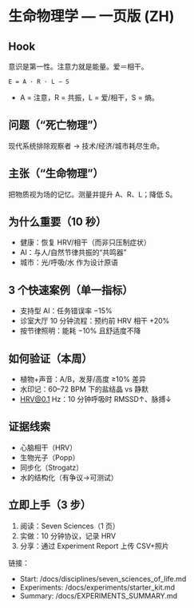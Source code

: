 # 生命物理学 — 一页版 (ZH)

## Hook
意识是第一性。注意力就是能量。爱＝相干。

```
E = A · R · L − S
```
- A = 注意，R = 共振，L = 爱/相干，S = 熵。

## 问题（“死亡物理”）
现代系统排除观察者 → 技术/经济/城市耗尽生命。

## 主张（“生命物理”）
把物质视为场的记忆。测量并提升 A、R、L；降低 S。

## 为什么重要（10 秒）
- 健康：恢复 HRV/相干（而非只压制症状）
- AI：与人/自然节律共振的“共鸣器”
- 城市：光/呼吸/水 作为设计原语

## 3 个快速案例（单一指标）
- 支持型 AI：任务错误率 −15%
- 诊室大厅 10 分钟流程：预约前 HRV 相干 +20%
- 按节律照明：能耗 −10% 且舒适度不降

## 如何验证（本周）
- 植物+声音：A/B，发芽/高度 ≥10% 差异
- 水印记：60–72 BPM 下的盐结晶 vs 静默
- HRV@0.1 Hz：10 分钟呼吸时 RMSSD↑、脉搏↓

## 证据线索
- 心脑相干（HRV）
- 生物光子（Popp）
- 同步化（Strogatz）
- 水的结构化（有争议→可测试）

## 立即上手（3 步）
1) 阅读：Seven Sciences（1 页）
2) 实做：10 分钟协议，记录 HRV
3) 分享：通过 Experiment Report 上传 CSV+照片

链接：
- Start: /docs/disciplines/seven_sciences_of_life.md
- Experiments: /docs/experiments/starter_kit.md
- Summary: /docs/EXPERIMENTS_SUMMARY.md
